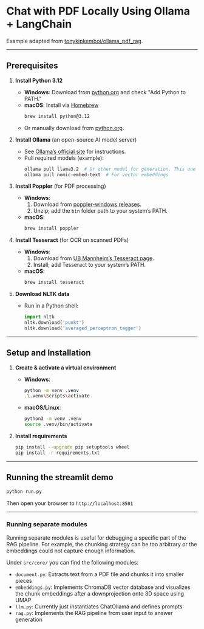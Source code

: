 # Chat with PDF Locally Using Ollama + LangChain

Example adapted from [tonykipkemboi/ollama_pdf_rag](https://github.com/tonykipkemboi/ollama_pdf_rag).

---

## Prerequisites

1. **Install Python 3.12**
    - **Windows**: Download from [python.org](https://www.python.org/downloads/) and check "Add Python to PATH."
    - **macOS**: Install via [Homebrew](https://brew.sh/)
      ```bash
      brew install python@3.12
      ```
    - Or manually download from [python.org](https://www.python.org/downloads/).


2. **Install Ollama**  (an open-source AI model server)
    - See [Ollama’s official site](https://ollama.ai) for instructions.
    - Pull required models (example):
      ```bash
      ollama pull llama3.2  # Or other model for generation. This one is 2GB in size.
      ollama pull nomic-embed-text  # For vector embeddings
      ```


3. **Install Poppler** (for PDF processing)
    - **Windows**:
        1. Download from [poppler-windows releases](https://github.com/oschwartz10612/poppler-windows/releases).
        2. Unzip; add the `bin` folder path to your system’s PATH.
    - **macOS**:
      ```bash
      brew install poppler
      ```


4. **Install Tesseract** (for OCR on scanned PDFs)
    - **Windows**:
        1. Download from [UB Mannheim’s Tesseract page](https://github.com/UB-Mannheim/tesseract/wiki).
        2. Install; add Tesseract to your system’s PATH.
    - **macOS**:
      ```bash
      brew install tesseract
      ```


5. **Download NLTK data**
    - Run in a Python shell:
      ```python
      import nltk
      nltk.download('punkt')
      nltk.download('averaged_perceptron_tagger')
      ```

---

## Setup and Installation

1. **Create & activate a virtual environment**
    - **Windows**:
      ```bash
      python -m venv .venv
      .\.venv\Scripts\activate
      ```
    - **macOS/Linux**:
      ```bash
      python3 -m venv .venv
      source .venv/bin/activate
      ```

2. **Install requirements**
   ```bash
   pip install --upgrade pip setuptools wheel
   pip install -r requirements.txt

---

## Running the streamlit demo

```bash
python run.py
```

Then open your browser to `http://localhost:8501`

---

### Running separate modules

Running separate modules is useful for debugging a specific part of the RAG pipeline. For example, the chunking strategy
can be too arbitrary or the embeddings could not capture enough information.

Under `src/core/` you can find the following modules:

- `document.py`: Extracts text from a PDF file and chunks it into smaller pieces
- `embeddings.py`: Implements ChromaDB vector database and visualizes the chunk embeddings after a downprojection onto
  3D space using UMAP
- `llm.py`: Currently just instantiates ChatOllama and defines prompts
- `rag.py`: Implements the RAG pipeline from user input to answer generation